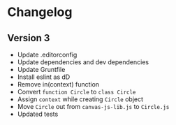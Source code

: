 # Changelog

## Version 3

- Update .editorconfig
- Update dependencies and dev dependencies
- Update Gruntfile
- Install eslint as dD
- Remove in(context) function
- Convert `function Circle` to `class Circle`
- Assign `context` while creating `Circle` object
- Move `Circle` out from `canvas-js-lib.js` to `Circle.js`
- Updated tests
